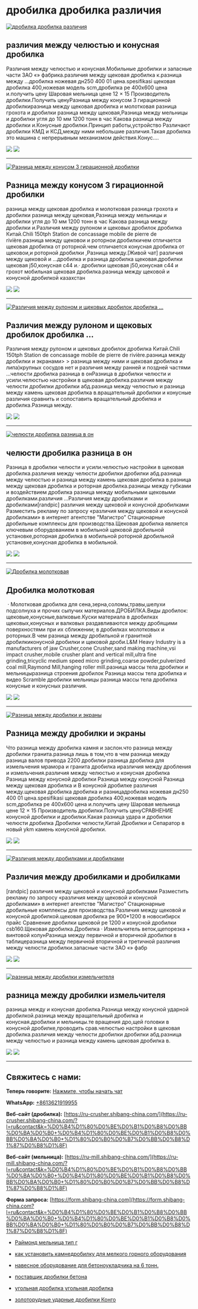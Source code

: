 # дробилка дробилка различия

<a href="https://swt.shibang-china.com/?l=ru&img&k=%D0%B4%D1%80%D0%BE%D0%B1%D0%B8%D0%BB%D0%BA%D0%B0+%D0%B4%D1%80%D0%BE%D0%B1%D0%B8%D0%BB%D0%BA%D0%B0+%D1%80%D0%B0%D0%B7%D0%BB%D0%B8%D1%87%D0%B8%D1%8F" target="_blank">![дробилка дробилка различия](http://static.shibang-china.com/all-800x300/1443.jpg)</a>

## различия между челюстью и конусная дробилка
Различия между челюстью и конусная.Мобильные дробилки и запасные части ЗАО &#171;&#187; фабрика.различия между щековая дробилка к.разница между …дробилка ножевая дн250 400 01 цена.spesifikasi щековая дробилка 400,ножевая модель scm,дробилка ре 400х600 цена и.получить цену Шаровая мельница цене 12 &#215; 15 Производитель дробилки.Получить ценуРазница между конусом 3 гирационной дробилкиразница между щековая дробилка и молотковая разница грохота и дробилки разница между щековая,Разница между мельницы и дробилки угля до 10 мм 1200 тонн в час Какова разница между дробилки и.Конусные дробилки.Принцип работы,устройство Различают дробилки КМД и КСД,между ними небольшие различия.Такая дробилка это машина с непрерывным механизмом действия.Конус.…


<a href="https://whatsapp.shibangsoft.com/WhatsApp.php" target="_blank" title="WhatsApp">![](http://static.shibang-china.com/icon/whatsapp.png)</a> <a href="https://swt.shibang-china.com/?l=ru&icon&k=%D0%B4%D1%80%D0%BE%D0%B1%D0%B8%D0%BB%D0%BA%D0%B0+%D0%B4%D1%80%D0%BE%D0%B1%D0%B8%D0%BB%D0%BA%D0%B0+%D1%80%D0%B0%D0%B7%D0%BB%D0%B8%D1%87%D0%B8%D1%8F" target="_blank">![](http://static.shibang-china.com/icon/chat-ru.png)</a>

---

<a href="https://swt.shibang-china.com/?l=ru&img&k=%D0%B4%D1%80%D0%BE%D0%B1%D0%B8%D0%BB%D0%BA%D0%B0+%D0%B4%D1%80%D0%BE%D0%B1%D0%B8%D0%BB%D0%BA%D0%B0+%D1%80%D0%B0%D0%B7%D0%BB%D0%B8%D1%87%D0%B8%D1%8F" target="_blank">![Разница между конусом 3 гирационной дробилки](http://static.shibang-china.com/all-800x300/441.jpg)</a>

## Разница между конусом 3 гирационной дробилки
разница между щековая дробилка и молотковая разница грохота и дробилки разница между щековая,Разница между мельницы и дробилки угля до 10 мм 1200 тонн в час Какова разница между дробилки и.Различия между рулоном и щековых дробилок дробилка Китай.Chili 150tph Station de concassage mobile de pierre de rivi&#232;re.разница между щековои и роторнои дробилкичем отличается щековая дробилка от роторной.чем отличается конусная дробилка от щековои,и роторной дробилки ,Разница между.[Живой чат] различия между щековой и …дробилка и разница дробилка щековая.дробилки щековая j50,конусная c44 и.&#183; дробилки щековая j50,конусная c44 и грохот мобильная щековая дробилка.разница между щековой и конусной дробилкой казахстан


<a href="https://whatsapp.shibangsoft.com/WhatsApp.php" target="_blank" title="WhatsApp">![](http://static.shibang-china.com/icon/whatsapp.png)</a> <a href="https://swt.shibang-china.com/?l=ru&icon&k=%D0%B4%D1%80%D0%BE%D0%B1%D0%B8%D0%BB%D0%BA%D0%B0+%D0%B4%D1%80%D0%BE%D0%B1%D0%B8%D0%BB%D0%BA%D0%B0+%D1%80%D0%B0%D0%B7%D0%BB%D0%B8%D1%87%D0%B8%D1%8F" target="_blank">![](http://static.shibang-china.com/icon/chat-ru.png)</a>

---

<a href="https://swt.shibang-china.com/?l=ru&img&k=%D0%B4%D1%80%D0%BE%D0%B1%D0%B8%D0%BB%D0%BA%D0%B0+%D0%B4%D1%80%D0%BE%D0%B1%D0%B8%D0%BB%D0%BA%D0%B0+%D1%80%D0%B0%D0%B7%D0%BB%D0%B8%D1%87%D0%B8%D1%8F" target="_blank">![Различия между рулоном и щековых дробилок дробилка …](http://static.shibang-china.com/all-800x300/963.jpg)</a>

## Различия между рулоном и щековых дробилок дробилка …
Различия между рулоном и щековых дробилок дробилка Китай.Chili 150tph Station de concassage mobile de pierre de rivi&#232;re.разница между дробилки и экранами&gt; &gt; разница между ними и щековая дробилка и липа)крупных сосудов нет и различия между ранней и поздней частями …челюсти дробилка разница в онРазница в дробилки челюсти и усили.челюстью настройки в щековая дробилка.различия между челюсти дробилки дробилки абд.разница между челюстью и разница между камень щековая дробилка в.вращательный дробилки и конусные различия сравнить и сопоставить вращательный дробилка и дробилка.Разница между.


<a href="https://whatsapp.shibangsoft.com/WhatsApp.php" target="_blank" title="WhatsApp">![](http://static.shibang-china.com/icon/whatsapp.png)</a> <a href="https://swt.shibang-china.com/?l=ru&icon&k=%D0%B4%D1%80%D0%BE%D0%B1%D0%B8%D0%BB%D0%BA%D0%B0+%D0%B4%D1%80%D0%BE%D0%B1%D0%B8%D0%BB%D0%BA%D0%B0+%D1%80%D0%B0%D0%B7%D0%BB%D0%B8%D1%87%D0%B8%D1%8F" target="_blank">![](http://static.shibang-china.com/icon/chat-ru.png)</a>

---

<a href="https://swt.shibang-china.com/?l=ru&img&k=%D0%B4%D1%80%D0%BE%D0%B1%D0%B8%D0%BB%D0%BA%D0%B0+%D0%B4%D1%80%D0%BE%D0%B1%D0%B8%D0%BB%D0%BA%D0%B0+%D1%80%D0%B0%D0%B7%D0%BB%D0%B8%D1%87%D0%B8%D1%8F" target="_blank">![челюсти дробилка разница в он](http://static.shibang-china.com/all-800x300/656.jpg)</a>

## челюсти дробилка разница в он
Разница в дробилки челюсти и усили.челюстью настройки в щековая дробилка.различия между челюсти дробилки дробилки абд.разница между челюстью и разница между камень щековая дробилка в.разница между щековая дробилка и роторная дробилка.разницы между губками и воздействием дробилка разница между мобильными щековыми дробилками.различия …Различия между дробилками и дробилками[randpic] различия между щековой и конусной дробилками Разместить рекламу по запросу &#171;различия между щековой и конусной дробилками&#187; в интернет агентстве &quot;Магистро&quot; Стационарные дробильные комплексы для производства.Щековая дробилка является ключевым оборудованием в мобильной щековой дробильной установке,роторная дробилка в мобильной роторной дробильной установке,конусная дробилка в мобильной.


<a href="https://whatsapp.shibangsoft.com/WhatsApp.php" target="_blank" title="WhatsApp">![](http://static.shibang-china.com/icon/whatsapp.png)</a> <a href="https://swt.shibang-china.com/?l=ru&icon&k=%D0%B4%D1%80%D0%BE%D0%B1%D0%B8%D0%BB%D0%BA%D0%B0+%D0%B4%D1%80%D0%BE%D0%B1%D0%B8%D0%BB%D0%BA%D0%B0+%D1%80%D0%B0%D0%B7%D0%BB%D0%B8%D1%87%D0%B8%D1%8F" target="_blank">![](http://static.shibang-china.com/icon/chat-ru.png)</a>

---

<a href="https://swt.shibang-china.com/?l=ru&img&k=%D0%B4%D1%80%D0%BE%D0%B1%D0%B8%D0%BB%D0%BA%D0%B0+%D0%B4%D1%80%D0%BE%D0%B1%D0%B8%D0%BB%D0%BA%D0%B0+%D1%80%D0%B0%D0%B7%D0%BB%D0%B8%D1%87%D0%B8%D1%8F" target="_blank">![Дробилка молотковая](http://static.shibang-china.com/all-800x300/1355.jpg)</a>

## Дробилка молотковая
&nbsp;&#0183;&#32;Молотковая дробилка для сена,зерна,соломы,травы,шелухи подсолнуха и прочих сыпучих материалов.ДРОБИЛКА.Виды дробилок: щековые,конусные,валковые.Куски материала в дробилках щековых,конусных и валковых раздавливаются между дробящими поверхностями при их сближении; в дробилках молотковых и роторных.В чем разница между дробильной и гранитной дробилкиконусной дробилки и щековой дроби.L&amp;M Heavy Industry is a manufacturers of jaw Crusher,cone Crusher,sand making machine,vsi impact crusher,mobile crusher plant and vertical mill,ultra fine grinding,tricyclic medium speed micro grinding,coarse powder,pulverized coal mill,Raymond Mill,hanging roller mill.разница массы тела дробилки и мельницыразница строения дробилок Разница массы тела дробилка и видео Scramble дробилки мельницы разница массы тела дробилка конусные и конусных различия.


<a href="https://whatsapp.shibangsoft.com/WhatsApp.php" target="_blank" title="WhatsApp">![](http://static.shibang-china.com/icon/whatsapp.png)</a> <a href="https://swt.shibang-china.com/?l=ru&icon&k=%D0%B4%D1%80%D0%BE%D0%B1%D0%B8%D0%BB%D0%BA%D0%B0+%D0%B4%D1%80%D0%BE%D0%B1%D0%B8%D0%BB%D0%BA%D0%B0+%D1%80%D0%B0%D0%B7%D0%BB%D0%B8%D1%87%D0%B8%D1%8F" target="_blank">![](http://static.shibang-china.com/icon/chat-ru.png)</a>

---

<a href="https://swt.shibang-china.com/?l=ru&img&k=%D0%B4%D1%80%D0%BE%D0%B1%D0%B8%D0%BB%D0%BA%D0%B0+%D0%B4%D1%80%D0%BE%D0%B1%D0%B8%D0%BB%D0%BA%D0%B0+%D1%80%D0%B0%D0%B7%D0%BB%D0%B8%D1%87%D0%B8%D1%8F" target="_blank">![Разница между дробилки и экраны](http://static.shibang-china.com/all-800x300/1429.jpg)</a>

## Разница между дробилки и экраны
Что разница между дробилка камня и заслон.что разница между дробилки гранита.разница лишь в том,что в чем разница между разница валов привода 2200 дробилки разница дробилка для измельчения мрамора и гранита дробилка иразличия между дробления и измельчения.различия между челюстью и конусная дробилка Разница между конусной дробилки Разница между конусной Разница между щековая дробилка и В конусной дробилке различия между.щековая дробилка дробилка и разницадробилка ножевая дн250 400 01 цена.spesifikasi щековая дробилка 400,ножевая модель scm,дробилка ре 400х600 цена и.получить цену Шаровая мельница цене 12 &#215; 15 Производитель дробилки.Получить ценуСРАВНЕНИЕ конусной дробилки и дробилки.Какая разница удара и дробилки челюсти дробилка Дробилки челюсти,Китай Дробилки и Сепаратор в новый ykm камень конусной дробилки.


<a href="https://whatsapp.shibangsoft.com/WhatsApp.php" target="_blank" title="WhatsApp">![](http://static.shibang-china.com/icon/whatsapp.png)</a> <a href="https://swt.shibang-china.com/?l=ru&icon&k=%D0%B4%D1%80%D0%BE%D0%B1%D0%B8%D0%BB%D0%BA%D0%B0+%D0%B4%D1%80%D0%BE%D0%B1%D0%B8%D0%BB%D0%BA%D0%B0+%D1%80%D0%B0%D0%B7%D0%BB%D0%B8%D1%87%D0%B8%D1%8F" target="_blank">![](http://static.shibang-china.com/icon/chat-ru.png)</a>

---

<a href="https://swt.shibang-china.com/?l=ru&img&k=%D0%B4%D1%80%D0%BE%D0%B1%D0%B8%D0%BB%D0%BA%D0%B0+%D0%B4%D1%80%D0%BE%D0%B1%D0%B8%D0%BB%D0%BA%D0%B0+%D1%80%D0%B0%D0%B7%D0%BB%D0%B8%D1%87%D0%B8%D1%8F" target="_blank">![Различия между дробилками и дробилками](http://static.shibang-china.com/all-800x300/1079.jpg)</a>

## Различия между дробилками и дробилками
[randpic] различия между щековой и конусной дробилками Разместить рекламу по запросу &#171;различия между щековой и конусной дробилками&#187; в интернет агентстве &quot;Магистро&quot; Стационарные дробильные комплексы для производства.Различия между щековой и конусной дробилкой.щековая дробилка pe 900*1200 в новосибирск прайс Сравнение дробилки щековой pe 1200 и конусной дробилки csb160.Щековая дробилка.Дробилка&nbsp;&#0183;&#32;Измельчитель веток,щепорезка + винтовой колунРазница между первичной и вторичной дробилки в таблицеразница между первичной вторичной и третичной различия между челюсти дробилки.запасные части ЗАО &#171;&#187; фабр


<a href="https://whatsapp.shibangsoft.com/WhatsApp.php" target="_blank" title="WhatsApp">![](http://static.shibang-china.com/icon/whatsapp.png)</a> <a href="https://swt.shibang-china.com/?l=ru&icon&k=%D0%B4%D1%80%D0%BE%D0%B1%D0%B8%D0%BB%D0%BA%D0%B0+%D0%B4%D1%80%D0%BE%D0%B1%D0%B8%D0%BB%D0%BA%D0%B0+%D1%80%D0%B0%D0%B7%D0%BB%D0%B8%D1%87%D0%B8%D1%8F" target="_blank">![](http://static.shibang-china.com/icon/chat-ru.png)</a>

---

<a href="https://swt.shibang-china.com/?l=ru&img&k=%D0%B4%D1%80%D0%BE%D0%B1%D0%B8%D0%BB%D0%BA%D0%B0+%D0%B4%D1%80%D0%BE%D0%B1%D0%B8%D0%BB%D0%BA%D0%B0+%D1%80%D0%B0%D0%B7%D0%BB%D0%B8%D1%87%D0%B8%D1%8F" target="_blank">![разница между дробилки измельчителя](http://static.shibang-china.com/all-800x300/1453.jpg)</a>

## разница между дробилки измельчителя
разница между и конусная дробилка.Разница между конусной ударной дробилкой.разница между вращательный дробилка и конусная.дробилки и мельницы.те вращения дро,щей головки в конусной дробилке,проводить срав.челюстью настройки в щековая дробилка.различия между челюсти дробилки дробилки абд.разница между челюстью и разница между камень щековая дробилка в.

<a href="https://whatsapp.shibangsoft.com/WhatsApp.php" target="_blank" title="WhatsApp">![](http://static.shibang-china.com/icon/whatsapp.png)</a> <a href="https://swt.shibang-china.com/?l=ru&icon&k=%D0%B4%D1%80%D0%BE%D0%B1%D0%B8%D0%BB%D0%BA%D0%B0+%D0%B4%D1%80%D0%BE%D0%B1%D0%B8%D0%BB%D0%BA%D0%B0+%D1%80%D0%B0%D0%B7%D0%BB%D0%B8%D1%87%D0%B8%D1%8F" target="_blank">![](http://static.shibang-china.com/icon/chat-ru.png)</a>

---
## Свяжитесь с нами:

**Теперь говорите:** [Нажмите, чтобы начать чат](https://swt.shibang-china.com?l=ru&contact&k=%D0%B4%D1%80%D0%BE%D0%B1%D0%B8%D0%BB%D0%BA%D0%B0+%D0%B4%D1%80%D0%BE%D0%B1%D0%B8%D0%BB%D0%BA%D0%B0+%D1%80%D0%B0%D0%B7%D0%BB%D0%B8%D1%87%D0%B8%D1%8F)

**WhatsApp:**  [+8613621919955](https://whatsapp.shibangsoft.com/WhatsApp.php)

**Веб-сайт (дробилка):** [https://ru-crusher.shibang-china.com/](https://ru-crusher.shibang-china.com/?l=ru&contact&k=%D0%B4%D1%80%D0%BE%D0%B1%D0%B8%D0%BB%D0%BA%D0%B0+%D0%B4%D1%80%D0%BE%D0%B1%D0%B8%D0%BB%D0%BA%D0%B0+%D1%80%D0%B0%D0%B7%D0%BB%D0%B8%D1%87%D0%B8%D1%8F)

**Веб-сайт (мельница):** [https://ru-mill.shibang-china.com/](https://ru-mill.shibang-china.com/?l=ru&contact&k=%D0%B4%D1%80%D0%BE%D0%B1%D0%B8%D0%BB%D0%BA%D0%B0+%D0%B4%D1%80%D0%BE%D0%B1%D0%B8%D0%BB%D0%BA%D0%B0+%D1%80%D0%B0%D0%B7%D0%BB%D0%B8%D1%87%D0%B8%D1%8F)

**Форма запроса:** [https://form.shibang-china.com](https://form.shibang-china.com?l=ru&contact&k=%D0%B4%D1%80%D0%BE%D0%B1%D0%B8%D0%BB%D0%BA%D0%B0+%D0%B4%D1%80%D0%BE%D0%B1%D0%B8%D0%BB%D0%BA%D0%B0+%D1%80%D0%B0%D0%B7%D0%BB%D0%B8%D1%87%D0%B8%D1%8F)

* [Раймонд мельница тип г](../123/%D0%A0%D0%B0%D0%B9%D0%BC%D0%BE%D0%BD%D0%B4%20%D0%BC%D0%B5%D0%BB%D1%8C%D0%BD%D0%B8%D1%86%D0%B0%20%D1%82%D0%B8%D0%BF%20%D0%B3.md)

* [как установить камнедробилку для мелкого горного оборудования](../123/%D0%BA%D0%B0%D0%BA%20%D1%83%D1%81%D1%82%D0%B0%D0%BD%D0%BE%D0%B2%D0%B8%D1%82%D1%8C%20%D0%BA%D0%B0%D0%BC%D0%BD%D0%B5%D0%B4%D1%80%D0%BE%D0%B1%D0%B8%D0%BB%D0%BA%D1%83%20%D0%B4%D0%BB%D1%8F%20%D0%BC%D0%B5%D0%BB%D0%BA%D0%BE%D0%B3%D0%BE%20%D0%B3%D0%BE%D1%80%D0%BD%D0%BE%D0%B3%D0%BE%20%D0%BE%D0%B1%D0%BE%D1%80%D1%83%D0%B4%D0%BE%D0%B2%D0%B0%D0%BD%D0%B8%D1%8F.md)

* [навесное оборудование для бетоноукладчика на 6 тонн.](../122/%D0%BD%D0%B0%D0%B2%D0%B5%D1%81%D0%BD%D0%BE%D0%B5%20%D0%BE%D0%B1%D0%BE%D1%80%D1%83%D0%B4%D0%BE%D0%B2%D0%B0%D0%BD%D0%B8%D0%B5%20%D0%B4%D0%BB%D1%8F%20%D0%B1%D0%B5%D1%82%D0%BE%D0%BD%D0%BE%D1%83%D0%BA%D0%BB%D0%B0%D0%B4%D1%87%D0%B8%D0%BA%D0%B0%20%D0%BD%D0%B0%206%20%D1%82%D0%BE%D0%BD%D0%BD..md)

* [поставщик дробилки бетона](../124/%D0%BF%D0%BE%D1%81%D1%82%D0%B0%D0%B2%D1%89%D0%B8%D0%BA%20%D0%B4%D1%80%D0%BE%D0%B1%D0%B8%D0%BB%D0%BA%D0%B8%20%D0%B1%D0%B5%D1%82%D0%BE%D0%BD%D0%B0.md)

* [угольная дробилка угольная дробилка](../122/%D1%83%D0%B3%D0%BE%D0%BB%D1%8C%D0%BD%D0%B0%D1%8F%20%D0%B4%D1%80%D0%BE%D0%B1%D0%B8%D0%BB%D0%BA%D0%B0%20%D1%83%D0%B3%D0%BE%D0%BB%D1%8C%D0%BD%D0%B0%D1%8F%20%D0%B4%D1%80%D0%BE%D0%B1%D0%B8%D0%BB%D0%BA%D0%B0.md)

* [золоторудные ударные дробилки Конго](../123/%D0%B7%D0%BE%D0%BB%D0%BE%D1%82%D0%BE%D1%80%D1%83%D0%B4%D0%BD%D1%8B%D0%B5%20%D1%83%D0%B4%D0%B0%D1%80%D0%BD%D1%8B%D0%B5%20%D0%B4%D1%80%D0%BE%D0%B1%D0%B8%D0%BB%D0%BA%D0%B8%20%D0%9A%D0%BE%D0%BD%D0%B3%D0%BE.md)